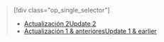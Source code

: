 > [!div class="op_single_selector"]
> * [<span data-ttu-id="960c2-101">Actualización 2</span><span class="sxs-lookup"><span data-stu-id="960c2-101">Update 2</span></span>](../articles/storsimple/storsimple-clone-volume-u2.md)
> * [<span data-ttu-id="960c2-102">Actualización 1 &amp; anteriores</span><span class="sxs-lookup"><span data-stu-id="960c2-102">Update 1 & earlier</span></span>](../articles/storsimple/storsimple-clone-volume.md)
> 
> 

